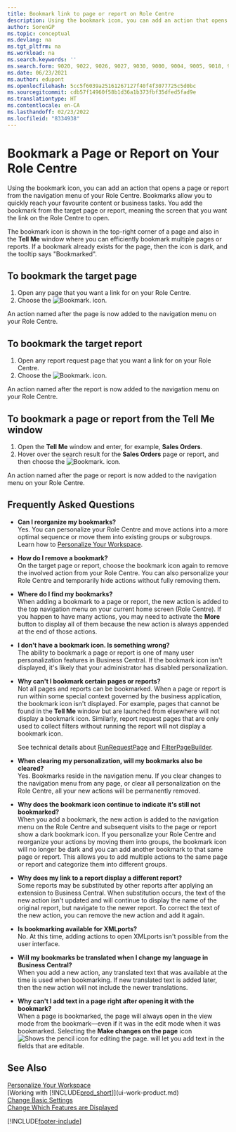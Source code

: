 ```yaml
---
title: Bookmark link to page or report on Role Centre
description: Using the bookmark icon, you can add an action that opens a page or report from the navigation menu of your Role Centre.
author: SorenGP
ms.topic: conceptual
ms.devlang: na
ms.tgt_pltfrm: na
ms.workload: na
ms.search.keywords: ''
ms.search.form: 9020, 9022, 9026, 9027, 9030, 9000, 9004, 9005, 9018, 9006, 9007, 9010, 9016, 9017
ms.date: 06/23/2021
ms.author: edupont
ms.openlocfilehash: 5cc5f6039a25161267127f40f4f3077725c5d0bc
ms.sourcegitcommit: cdb57f14960f58b1d36a1b373fbf35dfed5fad9e
ms.translationtype: HT
ms.contentlocale: en-CA
ms.lasthandoff: 02/23/2022
ms.locfileid: "8334938"
---
```

# <a name="bookmark-a-page-or-report-on-your-role-center"></a>Bookmark a Page or Report on Your Role Centre
Using the bookmark icon, you can add an action that opens a page or report from the navigation menu of your Role Centre. Bookmarks allow you to quickly reach your favourite content or business tasks. You add the bookmark from the target page or report, meaning the screen that you want the link on the Role Centre to open.

The bookmark icon is shown in the top-right corner of a page and also in the **Tell Me** window where you can efficiently bookmark multiple pages or reports. If a bookmark already exists for the page, then the icon is dark, and the tooltip says "Bookmarked".

## <a name="to-bookmark-the-target-page"></a>To bookmark the target page
1. Open any page that you want a link for on your Role Centre.
2. Choose the ![Bookmark.](media/ui_bookmark_icon.png "Bookmark") icon.

An action named after the page is now added to the navigation menu on your Role Centre.

## <a name="to-bookmark-the-target-report"></a>To bookmark the target report
1. Open any report request page that you want a link for on your Role Centre.
2. Choose the ![Bookmark.](media/ui_bookmark_icon.png "Bookmark") icon.

An action named after the report is now added to the navigation menu on your Role Centre.

## <a name="to-bookmark-a-page-or-report-from-the-tell-me-window"></a>To bookmark a page or report from the Tell Me window
1. Open the **Tell Me** window and enter, for example, **Sales Orders**.
2. Hover over the search result for the **Sales Orders** page or report, and then choose the ![Bookmark.](media/ui_bookmark_icon.png "Bookmark") icon.

An action named after the page or report is now added to the navigation menu on your Role Centre.


## <a name="frequently-asked-questions"></a>Frequently Asked Questions  

- **Can I reorganize my bookmarks?**  
Yes. You can personalize your Role Centre and move actions into a more optimal sequence or move them into existing groups or subgroups.  
Learn how to [Personalize Your Workspace](ui-personalization-user.md).

- **How do I remove a bookmark?**  
On the target page or report, choose the bookmark icon again to remove the involved action from your Role Centre. You can also personalize your Role Centre and temporarily hide actions without fully removing them.

- **Where do I find my bookmarks?**  
When adding a bookmark to a page or report, the new action is added to the top navigation menu on your current home screen (Role Centre). If you happen to have many actions, you may need to activate the **More** button to display all of them because the new action is always appended at the end of those actions.
<!-- Should we add a screenshot here? -->

- **I don't have a bookmark icon. Is something wrong?**  
The ability to bookmark a page or report is one of many user personalization features in Business Central. If the bookmark icon isn't displayed, it's likely that your administrator has disabled personalization.

- **Why can't I bookmark certain pages or reports?**  
Not all pages and reports can be bookmarked. When a page or report is run within some special context governed by the business application, the bookmark icon isn't displayed. For example, pages that cannot be found in the **Tell Me** window but are launched from elsewhere will not display a bookmark icon. Similarly, report request pages that are only used to collect filters without running the report will not display a bookmark icon.

  See technical details about [RunRequestPage](/dynamics365/business-central/dev-itpro/developer/methods-auto/report/reportinstance-runrequestpage-method) and [FilterPageBuilder](/dynamics365/business-central/dev-itpro/developer/methods-auto/filterpagebuilder/filterpagebuilder-data-type).

- **When clearing my personalization, will my bookmarks also be cleared?**  
Yes. Bookmarks reside in the navigation menu. If you clear changes to the navigation menu from any page, or clear all personalization on the Role Centre, all your new actions will be permanently removed.

- **Why does the bookmark icon continue to indicate it's still not bookmarked?**  
When you add a bookmark, the new action is added to the navigation menu on the Role Centre and subsequent visits to the page or report show a dark bookmark icon. If you personalize your Role Centre and reorganize your actions by moving them into groups, the bookmark icon will no longer be dark and you can add another bookmark to that same page or report. This allows you to add multiple actions to the same page or report and categorize them into different groups.

- **Why does my link to a report display a different report?**  
Some reports may be substituted by other reports after applying an extension to Business Central. When substitution occurs, the text of the new action isn't updated and will continue to display the name of the original report, but navigate to the newer report. To correct the text of the new action, you can remove the new action and add it again.
<!-- For more information on report substitution, see this link UNAVAILABLE AT THIS TIME -->

- **Is bookmarking available for XMLports?**  
No. At this time, adding actions to open XMLports isn't possible from the user interface.

- **Will my bookmarks be translated when I change my language in Business Central?**  
When you add a new action, any translated text that was available at the time is used when bookmarking. If new translated text is added later, then the new action will not include the newer translations.

- **Why can't I add text in a page right after opening it with the bookmark?**<br> When a page is bookmarked, the page will always open in the view mode from the bookmark&mdash;even if it was in the edit mode when it was bookmarked. Selecting the **Make changes on the page** icon ![Shows the pencil icon for editing the page.](media/edit-pencil.png) will let you add text in the fields that are editable.


## <a name="see-also"></a>See Also
[Personalize Your Workspace](ui-personalization-user.md)  
[Working with [!INCLUDE[prod_short](includes/prod_short.md)]](ui-work-product.md)  
[Change Basic Settings](ui-change-basic-settings.md)  
[Change Which Features are Displayed](ui-experiences.md)  


[!INCLUDE[footer-include](includes/footer-banner.md)]